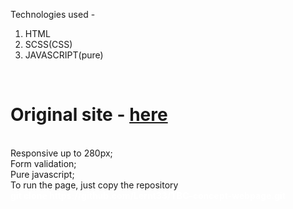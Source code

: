 Technologies used - 
<ol>
<li>HTML</li>
<li>SCSS(CSS)</li>
<li>JAVASCRIPT(pure)</li>
</ol>
</br>
<h1>Original site - <a href="https://tbcconcept.ge/ge">here</a></h1>
</br>
Responsive up to 280px;
</br>
Form validation;
</br>
Pure javascript;
</br>
To run the page, just copy the repository</br>
<strong style="color: white; text-decoration: none;">git clone https://github.com/Lernt33/TBC-concept-webpage.git</strong>

